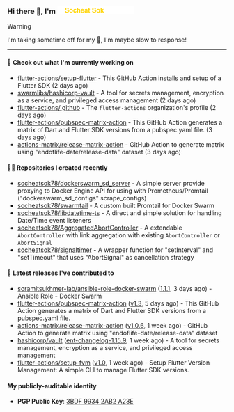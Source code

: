 <h3>
   Hi there 👋,
   I'm <a href="#"><img src="assets/branding.svg" width="177" height="18"></a>
</h3>

> [!WARNING]
> I'm taking sometime off for my 👶, I'm maybe slow to response!

---
#### 👷 Check out what I'm currently working on

- [flutter-actions/setup-flutter](https://github.com/flutter-actions/setup-flutter) - This GitHub Action installs and setup of a Flutter SDK (2 days ago)
- [swarmlibs/hashicorp-vault](https://github.com/swarmlibs/hashicorp-vault) - A tool for secrets management, encryption as a service, and privileged access management (2 days ago)
- [flutter-actions/.github](https://github.com/flutter-actions/.github) - The `flutter-actions` organization&#39;s profile (2 days ago)
- [flutter-actions/pubspec-matrix-action](https://github.com/flutter-actions/pubspec-matrix-action) - This GitHub Action generates a matrix of Dart and Flutter SDK versions from a pubspec.yaml file. (3 days ago)
- [actions-matrix/release-matrix-action](https://github.com/actions-matrix/release-matrix-action) - GitHub Action to generate matrix using &#34;endoflife-date/release-data&#34; dataset (3 days ago)

#### 👨‍💻 Repositories I created recently

- [socheatsok78/dockerswarm_sd_server](https://github.com/socheatsok78/dockerswarm_sd_server) - A simple server provide proxying to Docker Engine API for using with Prometheus/Promtail (&#34;dockerswarm_sd_configs&#34; scrape_configs)
- [socheatsok78/swarmtail](https://github.com/socheatsok78/swarmtail) - A custom built Promtail for Docker Swarm
- [socheatsok78/libdatetime-ts](https://github.com/socheatsok78/libdatetime-ts) - A direct and simple solution for handling Date/Time event listeners
- [socheatsok78/AggregatedAbortController](https://github.com/socheatsok78/AggregatedAbortController) - A extendable `AbortController` with link aggregation with existing `AbortController` or `AbortSignal`
- [socheatsok78/signaltimer](https://github.com/socheatsok78/signaltimer) - A wrapper function for &#34;setInterval&#34; and &#34;setTimeout&#34; that uses &#34;AbortSignal&#34; as cancellation strategy

#### 🚀 Latest releases I've contributed to

- [soramitsukhmer-lab/ansible-role-docker-swarm](https://github.com/soramitsukhmer-lab/ansible-role-docker-swarm) ([1.1.1](https://github.com/soramitsukhmer-lab/ansible-role-docker-swarm/releases/tag/1.1.1), 3 days ago) - Ansible Role - Docker Swarm
- [flutter-actions/pubspec-matrix-action](https://github.com/flutter-actions/pubspec-matrix-action) ([v1.3](https://github.com/flutter-actions/pubspec-matrix-action/releases/tag/v1.3), 5 days ago) - This GitHub Action generates a matrix of Dart and Flutter SDK versions from a pubspec.yaml file.
- [actions-matrix/release-matrix-action](https://github.com/actions-matrix/release-matrix-action) ([v1.0.6](https://github.com/actions-matrix/release-matrix-action/releases/tag/v1.0.6), 1 week ago) - GitHub Action to generate matrix using &#34;endoflife-date/release-data&#34; dataset
- [hashicorp/vault](https://github.com/hashicorp/vault) ([ent-changelog-1.15.9](https://github.com/hashicorp/vault/releases/tag/ent-changelog-1.15.9), 1 week ago) - A tool for secrets management, encryption as a service, and privileged access management
- [flutter-actions/setup-fvm](https://github.com/flutter-actions/setup-fvm) ([v1.0](https://github.com/flutter-actions/setup-fvm/releases/tag/v1.0), 1 week ago) - Setup Flutter Version Management: A simple CLI to manage Flutter SDK versions.

#### My publicly-auditable identity
   - **PGP Public Key**: [3BDF 9934 2AB2 A23E](https://keyserver.ubuntu.com/pks/lookup?search=73E235BAB2858AF5EBBBD4063BDF99342AB2A23E&fingerprint=on&options=mr&op=index)
